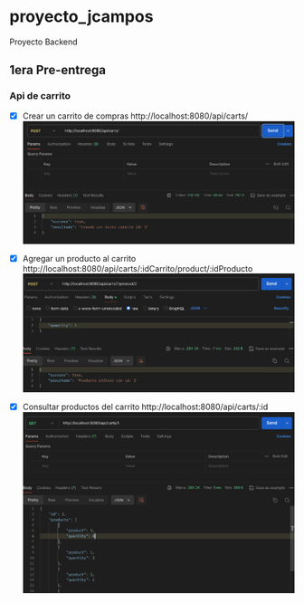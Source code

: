 # proyecto_jcampos
Proyecto Backend

## 1era Pre-entrega
### Api de carrito
- [x] Crear un carrito de compras
http://localhost:8080/api/carts/
![alt text](image-2.png)

- [x] Agregar un producto al carrito
http://localhost:8080/api/carts/:idCarrito/product/:idProducto
![alt text](image.png)

- [x] Consultar productos del carrito
http://localhost:8080/api/carts/:id
![alt text](image-1.png)
